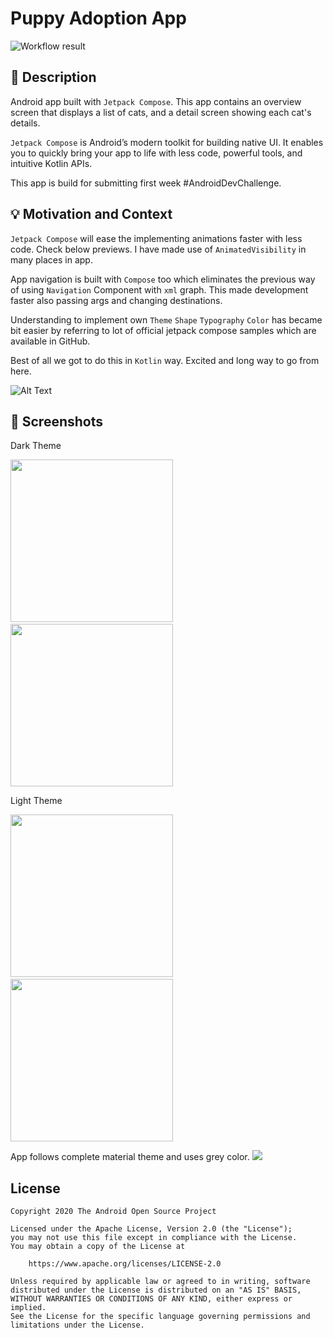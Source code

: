 # Puppy Adoption App

![Workflow result](https://github.com/RajashekarRaju/android-dev-challenge-compose-one/workflows/Check/badge.svg)

## :scroll: Description

Android app built with `Jetpack Compose`. This app contains an overview screen that displays a list
of cats, and a detail screen showing each cat's details.

`Jetpack Compose` is Android’s modern toolkit for building native UI. It enables you to quickly
bring your app to life with less code, powerful tools, and intuitive Kotlin APIs.

This app is build for submitting first week #AndroidDevChallenge.

## :bulb: Motivation and Context

`Jetpack Compose` will ease the implementing animations faster with less code. Check below previews.
I have made use of `AnimatedVisibility` in many places in app.

App navigation is built with `Compose` too which eliminates the previous way of using `Navigation`
Component with `xml` graph. This made development faster also passing args and changing
destinations.

Understanding to implement own `Theme` `Shape` `Typography` `Color` has became bit easier by
referring to lot of official jetpack compose samples which are available in GitHub.

Best of all we got to do this in `Kotlin` way. Excited and long way to go from here.

![Alt Text](/results/anim_preview.gif)

## :camera_flash: Screenshots

Dark Theme

<img src="/results/screenshot_1.png" width="260">
&emsp;<img src="/results/screenshot_2.png" width="260">

Light Theme

<img src="/results/screenshot_light_1.png" width="260">
&emsp;<img src="/results/screenshot_light_2.png" width="260">

App follows complete material theme and uses grey color.
<img src="/results/grey_palette.png">

## License

```
Copyright 2020 The Android Open Source Project

Licensed under the Apache License, Version 2.0 (the "License");
you may not use this file except in compliance with the License.
You may obtain a copy of the License at

    https://www.apache.org/licenses/LICENSE-2.0

Unless required by applicable law or agreed to in writing, software
distributed under the License is distributed on an "AS IS" BASIS,
WITHOUT WARRANTIES OR CONDITIONS OF ANY KIND, either express or implied.
See the License for the specific language governing permissions and
limitations under the License.
```